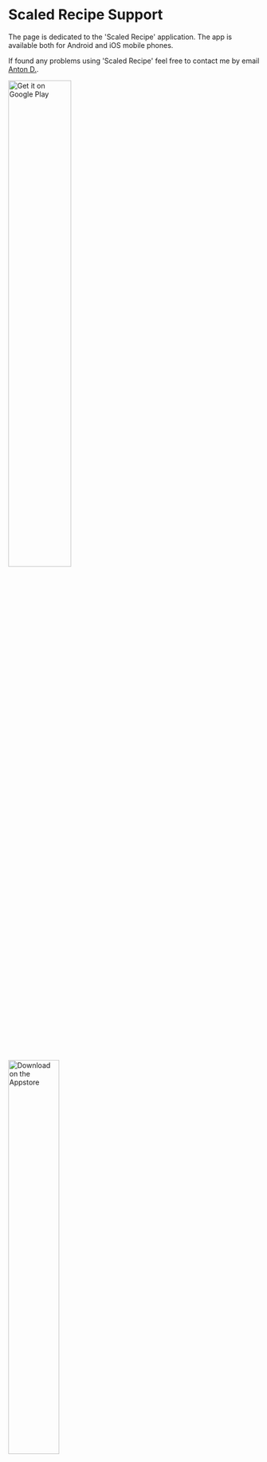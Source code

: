 # Scaled Recipe Support

The page is dedicated to the 'Scaled Recipe' application. The app is available both for Android and iOS mobile phones.

If found any problems using 'Scaled Recipe' feel free to contact me by email [Anton D.](mailto:anton.derevyanko@gmail.com).

<a href='https://play.google.com/store/apps/details?id=org.andronotes.recipe&pcampaignid=pcampaignidMKT-Other-global-all-co-prtnr-py-PartBadge-Mar2515-1'><img alt='Get it on Google Play' src='https://play.google.com/intl/en_us/badges/static/images/badges/en_badge_web_generic.png' width="50%" height="50%"/></a> 

<a href='https://apps.apple.com/ua/app/scaled-recipe/id1510383271?l=uk'><img alt='Download on the Appstore' src='https://developer.apple.com/app-store/marketing/guidelines/images/badge-download-on-the-app-store.svg' width="45%" height="45%"/></a>
